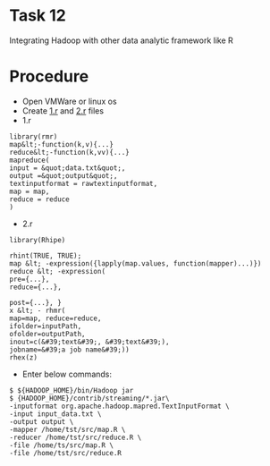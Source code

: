 # Task 12
Integrating Hadoop with other data analytic framework like R
# Procedure
- Open VMWare or linux os
- Create [1.r]() and [2.r]() files
- 1.r
```
library(rmr)
map&lt;-function(k,v){...}
reduce&lt;-function(k,vv){...}
mapreduce(
input = &quot;data.txt&quot;,
output =&quot;output&quot;,
textinputformat = rawtextinputformat,
map = map,
reduce = reduce
)
```
- 2.r
```
library(Rhipe)

rhint(TRUE, TRUE);
map &lt; -expression({lapply(map.values, function(mapper)...)})
reduce &lt; -expression(
pre={...},
reduce={...},

post={...}, }
x &lt; - rhmr(
map=map, reduce=reduce,
ifolder=inputPath,
ofolder=outputPath,
inout=c(&#39;text&#39;, &#39;text&#39;),
jobname=&#39;a job name&#39;))
rhex(z)
```
- Enter below commands:
```
$ ${HADOOP_HOME}/bin/Hadoop jar
$ {HADOOP_HOME}/contrib/streaming/*.jar\
-inputformat org.apache.hadoop.mapred.TextInputFormat \
-input input_data.txt \
-output output \
-mapper /home/tst/src/map.R \
-reducer /home/tst/src/reduce.R \
-file /home/ts/src/map.R \
-file /home/tst/src/reduce.R
```

